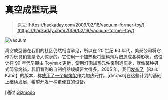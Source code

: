 # 真空成型玩具

> 原文:[https://hackaday.com/2009/02/18/vacuum-former-toy/](https://hackaday.com/2009/02/18/vacuum-former-toy/)

![vacuum](../Images/7835acc62b6d14b2a4e38e6ee1fe3c5e.png "vacuum")

真空成型器在我们的社区仍然相当罕见，所以在 20 世纪 60 年代，美泰公司将它作为玩具销售是令人惊讶的。它使用一个加热板将塑料薄片塑造成各种形状。该设计在 90 年代早期由 Toymax 更新，使用灯泡加热元件来制造车身，就像某种男式简易烤箱。我们看到的自制机器规模要大得多。2005 年，我们[发布了](http://hackaday.com/2005/09/01/vacuum-forming/ "Vacuum forming  - Hack a Day")【Ralis Kahn】的版本，称[使用了一个电烤架](http://www.halloweenfear.com/vacuumformintro.html "Ralis Kahn's Vacuum Form Table Plans")作为加热元件。[drcrash]在这些计划的基础上继续发展，希望开发一种更便宜的设备。

[通过 [Gizmodo](http://i.gizmodo.com/5156211/vac+u+form-mold-making-toy-would-never-fly-with-todays-soccer-moms "Retromodo: Vac-U-Form Mold Making Toy Would Never Fly With Today's Soccer Moms")